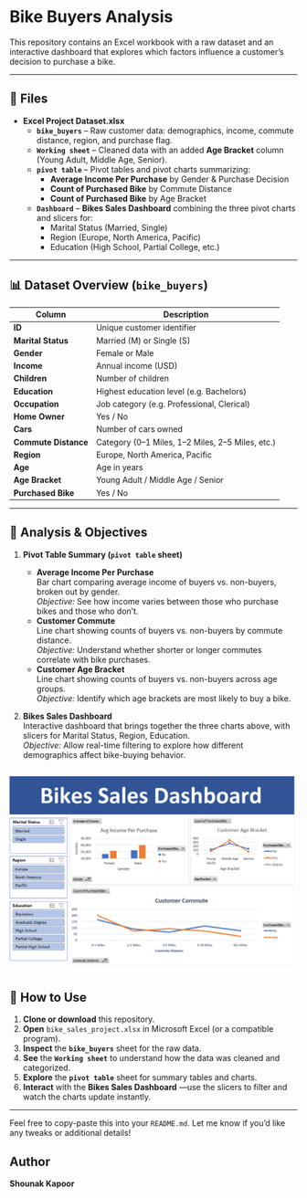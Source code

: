 # Bike Buyers Analysis

This repository contains an Excel workbook with a raw dataset and an interactive dashboard that explores which factors influence a customer’s decision to purchase a bike.

---

## 📂 Files

- **Excel Project Dataset.xlsx**  
  - **`bike_buyers`** – Raw customer data: demographics, income, commute distance, region, and purchase flag.  
  - **`Working sheet`** – Cleaned data with an added **Age Bracket** column (Young Adult, Middle Age, Senior).  
  - **`pivot table`** – Pivot tables and pivot charts summarizing:  
    - **Average Income Per Purchase** by Gender & Purchase Decision  
    - **Count of Purchased Bike** by Commute Distance  
    - **Count of Purchased Bike** by Age Bracket  
  - **`Dashboard`** – **Bikes Sales Dashboard** combining the three pivot charts and slicers for:  
    - Marital Status (Married, Single)  
    - Region (Europe, North America, Pacific)  
    - Education (High School, Partial College, etc.)   

---

## 📊 Dataset Overview (`bike_buyers`)

| Column              | Description                                    |
|---------------------|------------------------------------------------|
| **ID**              | Unique customer identifier                     |
| **Marital Status**  | Married (M) or Single (S)                      |
| **Gender**          | Female or Male                                 |
| **Income**          | Annual income (USD)                            |
| **Children**        | Number of children                             |
| **Education**       | Highest education level (e.g. Bachelors)       |
| **Occupation**      | Job category (e.g. Professional, Clerical)     |
| **Home Owner**      | Yes / No                                       |
| **Cars**            | Number of cars owned                           |
| **Commute Distance**| Category (0–1 Miles, 1–2 Miles, 2–5 Miles, etc.)|
| **Region**          | Europe, North America, Pacific                 |
| **Age**             | Age in years                                   |
| **Age Bracket**     | Young Adult / Middle Age / Senior              |
| **Purchased Bike**  | Yes / No                                       |

---

## 🎯 Analysis & Objectives

1. **Pivot Table Summary (`pivot table` sheet)**  
   - **Average Income Per Purchase**  
     Bar chart comparing average income of buyers vs. non-buyers, broken out by gender.  
     _Objective:_ See how income varies between those who purchase bikes and those who don’t.  
   - **Customer Commute**  
     Line chart showing counts of buyers vs. non-buyers by commute distance.  
     _Objective:_ Understand whether shorter or longer commutes correlate with bike purchases.  
   - **Customer Age Bracket**  
     Line chart showing counts of buyers vs. non-buyers across age groups.  
     _Objective:_ Identify which age brackets are most likely to buy a bike.

2. **Bikes Sales Dashboard**  
   Interactive dashboard that brings together the three charts above, with slicers for Marital Status, Region, Education.  
   _Objective:_ Allow real-time filtering to explore how different demographics affect bike-buying behavior.

![Alt Text](https://github.com/Shounakkapoor/bike-buyers-sales-dashboard/blob/main/Bikes%20Sales%20Dashboard.png)
---

## 🚀 How to Use 

1. **Clone or download** this repository.  
2. **Open** `bike_sales_project.xlsx` in Microsoft Excel (or a compatible program).  
3. **Inspect** the **`bike_buyers`** sheet for the raw data.  
4. **See** the **`Working sheet`** to understand how the data was cleaned and categorized.  
5. **Explore** the **`pivot table`** sheet for summary tables and charts.  
6. **Interact** with the **Bikes Sales Dashboard** —use the slicers to filter and watch the charts update instantly.

---

Feel free to copy-paste this into your `README.md`. Let me know if you’d like any tweaks or additional details! 

## Author
**Shounak Kapoor**
